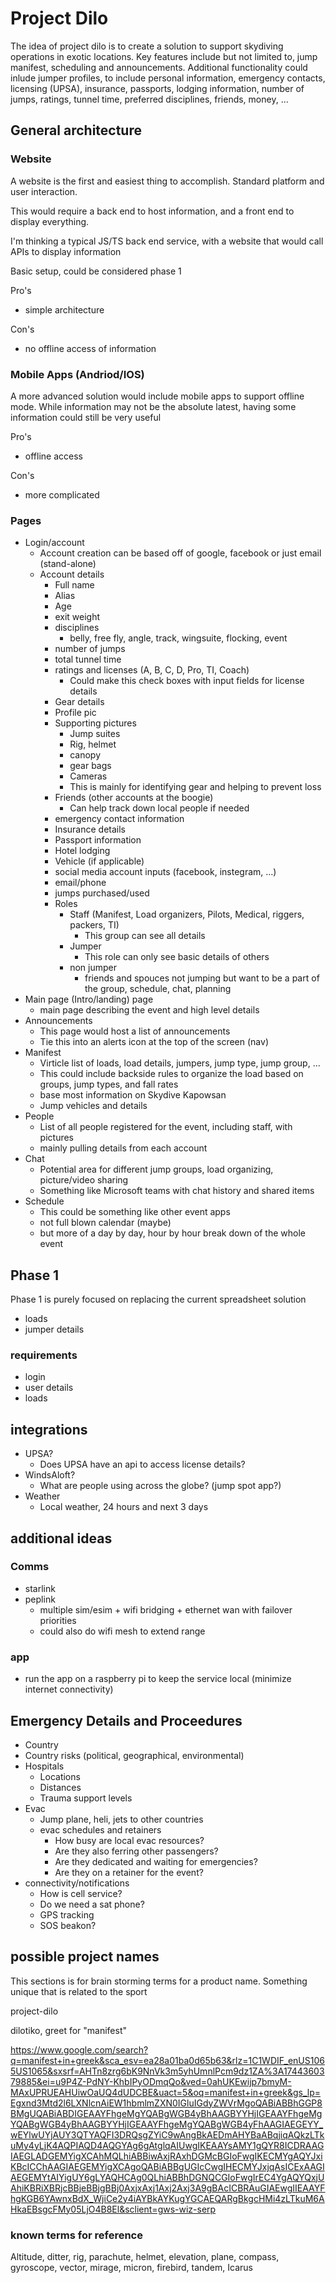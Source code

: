 
# Project Dilo

The idea of project dilo is to create a solution to support skydiving operations in exotic locations.  Key features include but not limited to, jump manifest, scheduling and announcements.  Additional functionality could inlude jumper profiles, to include personal information, emergency contacts, licensing (UPSA), insurance, passports, lodging information, number of jumps, ratings, tunnel time, preferred disciplines, friends, money, ...

## General architecture

### Website

A website is the first and easiest thing to accomplish.  Standard platform and user interaction.

This would require a back end to host information, and a front end to display everything.

I'm thinking a typical JS/TS back end service, with a website that would call APIs to display information

Basic setup, could be considered phase 1

Pro's

- simple architecture

Con's

- no offline access of information

### Mobile Apps (Andriod/IOS)

A more advanced solution would include mobile apps to support offline mode.  While information may not be the absolute latest, having some information could still be very useful

Pro's

- offline access

Con's

- more complicated

### Pages

- Login/account
  - Account creation can be based off of google, facebook or just email (stand-alone)
  - Account details
    - Full name
    - Alias
    - Age
    - exit weight
    - disciplines
      - belly, free fly, angle, track, wingsuite, flocking, event
    - number of jumps
    - total tunnel time
    - ratings and licenses (A, B, C, D, Pro, TI, Coach)
      - Could make this check boxes with input fields for license details
    - Gear details
    - Profile pic
    - Supporting pictures
      - Jump suites
      - Rig, helmet
      - canopy
      - gear bags
      - Cameras
      - This is mainly for identifying gear and helping to prevent loss
    - Friends (other accounts at the boogie)
      - Can help track down local people if needed
    - emergency contact information
    - Insurance details
    - Passport information
    - Hotel lodging
    - Vehicle (if applicable)
    - social media account inputs (facebook, instegram, ...)
    - email/phone
    - jumps purchased/used
    - Roles
      - Staff (Manifest, Load organizers, Pilots, Medical, riggers, packers, TI)
        - This group can see all details
      - Jumper
        - This role can only see basic details of others
      - non jumper
        - friends and spouces not jumping but want to be a part of the group, schedule, chat, planning
- Main page (Intro/landing) page
  - main page describing the event and high level details
- Announcements
  - This page would host a list of announcements
  - Tie this into an alerts icon at the top of the screen (nav)
- Manifest
  - Virticle list of loads, load details, jumpers, jump type, jump group, ...
  - This could include backside rules to organize the load based on groups, jump types, and fall rates
  - base most information on Skydive Kapowsan
  - Jump vehicles and details
- People
  - List of all people registered for the event, including staff, with pictures
  - mainly pulling details from each account
- Chat
  - Potential area for different jump groups, load organizing, picture/video sharing
  - Something like Microsoft teams with chat history and shared items
- Schedule
  - This could be something like other event apps
  - not full blown calendar (maybe)
  - but more of a day by day, hour by hour break down of the whole event


## Phase 1

Phase 1 is purely focused on replacing the current spreadsheet solution

- loads
- jumper details

### requirements

- login
- user details
- loads

## integrations

- UPSA?
  - Does UPSA have an api to access license details?
- WindsAloft?
  - What are people using across the globe? (jump spot app?)
- Weather
  - Local weather, 24 hours and next 3 days

## additional ideas

### Comms

- starlink
- peplink
  - multiple sim/esim + wifi bridging + ethernet wan with failover priorities
  - could also do wifi mesh to extend range

### app

- run the app on a raspberry pi to keep the service local (minimize internet connectivity)

## Emergency Details and Proceedures

- Country
- Country risks (political, geographical, environmental)
- Hospitals
  - Locations
  - Distances
  - Trauma support levels
- Evac
  - Jump plane, heli, jets to other countries
  - evac schedules and retainers
    - How busy are local evac resources?
    - Are they also ferring other passengers?
    - Are they dedicated and waiting for emergencies?
    - Are they on a retainer for the event?
- connectivity/notifications
  - How is cell service?
  - Do we need a sat phone?
  - GPS tracking
  - SOS beakon?

## possible project names

This sections is for brain storming terms for a product name.  Something unique that is related to the sport

project-dilo

dilotiko, greet for "manifest"

https://www.google.com/search?q=manifest+in+greek&sca_esv=ea28a01ba0d65b63&rlz=1C1WDIF_enUS1065US1065&sxsrf=AHTn8zrg6bK9NnVk3m5yhUmnlPcm9dz1ZA%3A1744360379885&ei=u9P4Z-PdNY-KhbIPyODmqQo&ved=0ahUKEwijp7bmyM-MAxUPRUEAHUiwOaUQ4dUDCBE&uact=5&oq=manifest+in+greek&gs_lp=Egxnd3Mtd2l6LXNlcnAiEW1hbmlmZXN0IGluIGdyZWVrMgoQABiABBhGGP8BMgUQABiABDIGEAAYFhgeMgYQABgWGB4yBhAAGBYYHjIGEAAYFhgeMgYQABgWGB4yBhAAGBYYHjIGEAAYFhgeMgYQABgWGB4yFhAAGIAEGEYY_wEYlwUYjAUY3QTYAQFI3DRQsgZYiC9wAngBkAEDmAHYBaABqjiqAQkzLTkuMy4yLjK4AQPIAQD4AQGYAg6gAtglqAIUwgIKEAAYsAMY1gQYR8ICDRAAGIAEGLADGEMYigXCAhMQLhiABBiwAxjRAxhDGMcBGIoFwgIKECMYgAQYJxiKBcICChAAGIAEGEMYigXCAgoQABiABBgUGIcCwgIHECMYJxjqAsICExAAGIAEGEMYtAIYigUY6gLYAQHCAg0QLhiABBhDGNQCGIoFwgIrEC4YgAQYQxjUAhiKBRiXBRjcBBjeBBjgBBj0AxjxAxj1Axj2Axj3A9gBAcICBRAuGIAEwgIIEAAYFhgKGB6YAwnxBdX_WjiCe2y4iAYBkAYKugYGCAEQARgBkgcHMi4zLTkuM6AHkaEBsgcFMy05LjO4B8El&sclient=gws-wiz-serp

### known terms for reference

Altitude, ditter, rig, parachute, helmet, elevation, plane, compass, gyroscope, vector, mirage, micron, firebird, tandem, Icarus